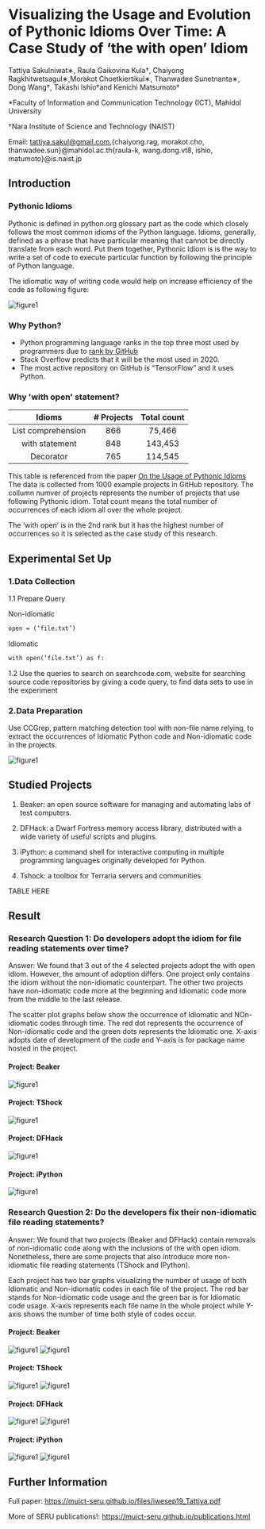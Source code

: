 # Visualizing the Usage and Evolution of Pythonic Idioms Over Time: A Case Study of ‘the with open’ Idiom


Tattiya Sakulniwat∗, Raula Gaikovina Kula†, Chaiyong Ragkhitwetsagul∗,Morakot Choetkiertikul∗, Thanwadee Sunetnanta∗, Dong Wang†, Takashi Ishio†and Kenichi Matsumoto†

*Faculty of Information and Communication Technology (ICT), Mahidol University

†Nara Institute of Science and Technology (NAIST)

Email: tattiya.sakul@gmail.com,{chaiyong.rag, morakot.cho, thanwadee.sun}@mahidol.ac.th{raula-k, wang.dong.vt8, ishio, matumoto}@is.naist.jp



## Introduction

### Pythonic Idioms

Pythonic is defined in python.org glossary part as the code which closely follows the most common idioms of the Python language.
Idioms, generally, defined as a phrase that have particular meaning that cannot be directly translate from each word.
Put them together, Pythonic Idiom is is the way to write a set of code to execute particular function by following the principle of Python language.


The idiomatic way of writing code would help on increase efficiency of the code as following figure:

![figure1](https://github.com/MUICT-SERU/iwesep19-idioms/blob/master/Compare.png?raw=true)



### Why Python?

- Python  programming  language  ranks  in  the  top  three  most  used  by programmers due to [rank by GitHub](https://octoverse.github.com/projects#languages)
- Stack Overflow predicts that it will be the most used in 2020.
- The most active repository on GitHub is “TensorFlow” and it uses Python.

### Why 'with open' statement?

|           Idioms           | # Projects |  Total count  |
|:--------------------------:|:----------:|:-------------:|
|    List   comprehension    |     866    |     75,466    |
|     with      statement    |     848    |    143,453    |
|          Decorator         |     765    |    114,545    |

This table is referenced from the paper [On the Usage of Pythonic Idioms](https://www.zora.uzh.ch/id/eprint/156901/1/paper.pdf)
The data is collected from 1000 example projects in GitHub repository. The collumn numver of projects represents the number of projects that use following Pythonic idiom. Total count means the total number of occurrences of each idiom all over the whole project.


The ‘with open’ is in the 2nd rank but it has the highest number of occurrences so it is selected as the case study of this research.


## Experimental Set Up

### 1.Data Collection

1.1 Prepare Query

Non-idiomatic
```markdown
open = (‘file.txt’)
```
Idiomatic
```markdown
with open(‘file.txt’) as f:
```
1.2 Use the queries to search on searchcode.com, website for searching source code repositories by giving a code query,
 to find data sets to use in the experiment

### 2.Data Preparation

Use CCGrep, pattern matching detection tool with non-file name relying, to extract the occurrences of Idiomatic Python code and Non-idiomatic code in the projects.

![figure1](https://github.com/MUICT-SERU/iwesep19-idioms/blob/master/figure/da%20final.png?raw=true)


## Studied Projects

1. Beaker: an open source software for managing and automating labs of test computers.

2. DFHack: a Dwarf Fortress memory access library, distributed with a wide variety of useful scripts and plugins.

3. iPython: a command shell for interactive computing in multiple programming languages originally developed for Python.

4. Tshock: a toolbox for Terraria servers and communities


TABLE HERE


## Result

### Research Question 1: Do developers adopt the idiom for file reading statements over time?

Answer: We found that 3 out of the 4 selected projects adopt the with open idiom. However, the amount of adoption differs. One project only contains the idiom without the non-idiomatic counterpart. The other two projects have non-idiomatic code more at the beginning and idiomatic code more from the middle to the last release. 


The scatter plot graphs below show the occurrence of Idiomatic and NOn-idiomatic codes through time. The red dot represents the occurrence of Non-idiomatic code and the green dots represents the Idiomatic one. X-axis adopts date of development of the code and Y-axis is for package name hosted in the project.


#### Project: Beaker
![figure1](https://github.com/MUICT-SERU/iwesep19-idioms/blob/master/figure/BeakerG1.jpg?raw=true)


#### Project: TShock
![figure1](https://github.com/MUICT-SERU/iwesep19-idioms/blob/master/figure/TShockG1.jpg?raw=true)

#### Project: DFHack
![figure1](https://github.com/MUICT-SERU/iwesep19-idioms/blob/master/figure/DFHackG1.jpg?raw=true)

#### Project: iPython
![figure1](https://github.com/MUICT-SERU/iwesep19-idioms/blob/master/figure/IPythonG1.jpg?raw=true)

### Research Question 2: Do the developers fix their non-idiomatic file reading statements?

Answer: We found that two projects (Beaker and DFHack) contain removals of non-idiomatic code along with the inclusions of the with open idiom.  Nonetheless, there are some projects that also introduce more non-idiomatic file reading statements (TShock and IPython).


Each project has two bar graphs visualizing the number of usage of both Idiomatic and Non-idiomatic codes in each file of the project. The red bar stands for Non-idiomatic code usage and the green bar is for Idiomatic code usage. X-axis represents each file name in the whole project while Y-axis shows the number of time both style of codes occur.


#### Project: Beaker
![figure1](https://github.com/MUICT-SERU/iwesep19-idioms/blob/master/figure/BeakerG2A.jpg?raw=true)
![figure1](https://github.com/MUICT-SERU/iwesep19-idioms/blob/master/figure/BeakerG2B.jpg?raw=true)

#### Project: TShock
![figure1](https://github.com/MUICT-SERU/iwesep19-idioms/blob/master/figure/TShockG2A.jpg?raw=true)
![figure1](https://github.com/MUICT-SERU/iwesep19-idioms/blob/master/figure/TShockG2B.jpg?raw=true)

#### Project: DFHack
![figure1](https://github.com/MUICT-SERU/iwesep19-idioms/blob/master/figure/DFHackG2A.jpg?raw=true)
![figure1](https://github.com/MUICT-SERU/iwesep19-idioms/blob/master/figure/DFHackG2B.jpg?raw=true)

#### Project: iPython
![figure1](https://github.com/MUICT-SERU/iwesep19-idioms/blob/master/figure/iPythonG2A.jpg?raw=true)
![figure1](https://github.com/MUICT-SERU/iwesep19-idioms/blob/master/figure/iPythonG2B.jpg?raw=true)


## Further Information
Full paper: https://muict-seru.github.io/files/iwesep19_Tattiya.pdf


More of SERU publications!: https://muict-seru.github.io/publications.html
     
